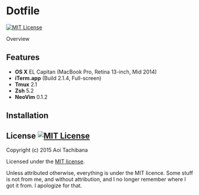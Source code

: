 # Dotfile

[![MIT License](http://img.shields.io/badge/license-MIT-blue.svg?style=flat-square)](LICENSE)

Overview

## Features

- **OS X** EL Capitan (MacBook Pro, Retina 13-inch, Mid 2014)
- **iTerm.app** (Build 2.1.4, Full-screen)
- **Tmux** 2.1
- **Zsh** 5.2
- **NeoVim** 0.1.2

## Installation

## License [![MIT License](http://img.shields.io/badge/license-MIT-blue.svg?style=flat-square)](LICENSE)

Copyright (c) 2015 Aoi Tachibana

Licensed under the [MIT license](LICENSE).

Unless attributed otherwise, everything is under the MIT licence. 
Some stuff is not from me, and without attribution, and I no longer remember where I got it from. 
I apologize for that.
